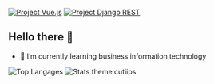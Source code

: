 [![Project Vue.js](https://img.shields.io/badge/Project-Vue.js-blue)](https://heg-web.github.io/projet23-jonludo/#/)
[![Project Django REST](https://img.shields.io/badge/Project-Django%20REST-green)](https://13-air-ajtd.rxq.ch/#/)

## Hello there 👋

<!--
**cutiips/cutiips** is a ✨ _special_ ✨ repository because its `README.md` (this file) appears on your GitHub profile.

Here are some ideas to get you started:

- 🔭 I’m currently working on ...
- 🌱 I’m currently learning ...
- 👯 I’m looking to collaborate on ...
- 🤔 I’m looking for help with ...
- 💬 Ask me about ...
- 📫 How to reach me: ...
- 😄 Pronouns: ...
- ⚡ Fun fact: ...
-->
- 🌱 I’m currently learning business information technology

![Top Langages](https://github-readme-stats.vercel.app/api/top-langs/?username=cutiips&layout=compact&theme=github_dark)
![Stats theme cutiips](https://github-readme-stats.vercel.app/api?username=cutiips&show_icons=true&theme=github_dark)
